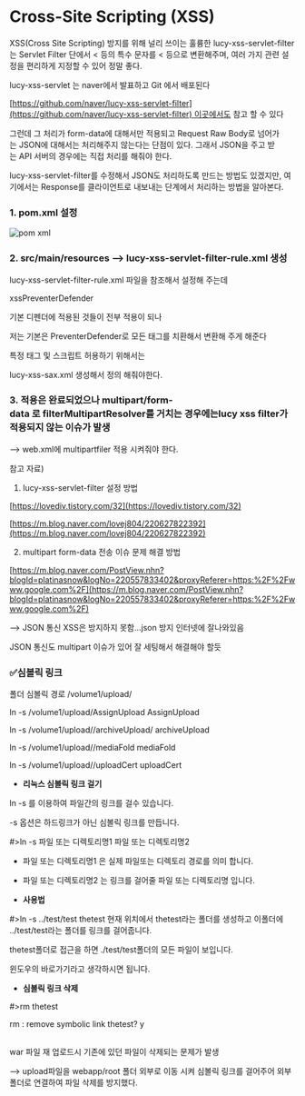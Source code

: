 
# Cross-Site Scripting (XSS)

XSS(Cross Site Scripting) 방지를 위해 널리 쓰이는 훌륭한 lucy-xss-servlet-filter는 Servlet Filter 단에서 < 등의 특수 문자를 &lt; 등으로 변환해주며, 여러 가지 관련 설정을 편리하게 지정할 수 있어 정말 좋다.

lucy-xss-servlet 는 naver에서 발표하고 Git 에서 배포된다

[https://github.com/naver/lucy-xss-servlet-filter](https://github.com/naver/lucy-xss-servlet-filter) 이곳에서도 참고 할 수 있다

그런데 그 처리가 form-data에 대해서만 적용되고 Request Raw Body로 넘어가는 JSON에 대해서는 처리해주지 않는다는 단점이 있다. 그래서 JSON을 주고 받는 API 서버의 경우에는 직접 처리를 해줘야 한다.

lucy-xss-servlet-filter를 수정해서 JSON도 처리하도록 만드는 방법도 있겠지만, 여기에서는 Response를 클라이언트로 내보내는 단계에서 처리하는 방법을 알아본다.

### 1. pom.xml 설정

![pom xml](https://user-images.githubusercontent.com/65140754/89713461-bfa76680-d9d2-11ea-9620-7b7282f76b1a.png)

### 2. src/main/resources --> lucy-xss-servlet-filter-rule.xml 생성

lucy-xss-servlet-filter-rule.xml 파일을 참조해서 설정해 주는데

<default>

<defender>xssPreventerDefender</defender>

</default>

기본 디펜더에 적용된 것들이 전부 적용이 되나

저는 기본은 PreventerDefender로 모든 태그를 치환해서 변환해 주게 해준다

특정 태그 및 스크립트 허용하기 위해서는

lucy-xss-sax.xml 생성해서 정의 해줘야한다.

### 3. 적용은 완료되었으나 multipart/form-data 로 filterMultipartResolver를 거치는 경우에는lucy xss filter가 적용되지 않는 이슈가 발생

--> web.xml에 multipartfiler 적용 시켜줘야 한다.

참고 자료)

1. lucy-xss-servlet-filter 설정 방법

[https://lovediv.tistory.com/32](https://lovediv.tistory.com/32)

[https://m.blog.naver.com/lovej804/220627822392](https://m.blog.naver.com/lovej804/220627822392)

2. multipart form-data 전송 이슈 문제 해결 방법

[https://m.blog.naver.com/PostView.nhn?blogId=platinasnow&logNo=220557833402&proxyReferer=https:%2F%2Fwww.google.com%2F](https://m.blog.naver.com/PostView.nhn?blogId=platinasnow&logNo=220557833402&proxyReferer=https:%2F%2Fwww.google.com%2F)

--> JSON 통신 XSS은 방지하지 못함...json 방지 인터넷에 잘나와있음

JSON 통신도 multipart 이슈가 있어 잘 세팅해서 해결해야 할듯

### ✅심볼릭 링크

폴더 심볼릭 경로 /volume1/upload/

ln -s /volume1/upload/AssignUpload AssignUpload


ln -s /volume1/upload//archiveUpload/ archiveUpload


ln -s /volume1/upload//mediaFold mediaFold


ln -s /volume1/upload//uploadCert uploadCert



- **리눅스 심볼릭 링크 걸기**

ln -s 를 이용하여 파일간의 링크를 걸수 있습니다.

-s 옵션은 하드링크가 아닌 심볼릭 링크를 만듭니다.

#>ln -s  파일 또는 디렉토리명1 파일 또는 디렉토리명2

- 파일 또는 디렉토리명1 은 실제 파일또는 디렉토리 경로를 의미 합니다.

- 파일 또는 디렉토리명2 는 링크를 걸어줄 파일 또는 디렉토리명 입니다.
- **사용법**
 
#>ln -s  ../test/test  thetest
현재 위치에서 thetest라는 폴더를 생성하고 이폴더에 ../test/test라는 폴더를 링크를 걸어줍니다.

thetest폴더로 접근을 하면 ./test/test폴더의 모든 파일이 보입니다.

윈도우의 바로가기라고 생각하시면 됩니다.
- **심볼릭 링크 삭제**

#>rm thetest

rm : remove symbolic link thetest? y

## 
war 파일 재 업로드시 기존에 있던 파일이 삭제되는 문제가 발생

--> upload파일을 webapp/root 폴더 외부로 이동 시켜 심볼릭 링크를 걸어주어 외부 폴더로 연결하여 파일 삭제를 방지했다.
